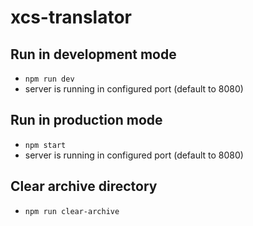 # xcs-translator

## Run in development mode

- `npm run dev`
- server is running in configured port (default to 8080)

## Run in production mode

- `npm start`
- server is running in configured port (default to 8080)

## Clear archive directory

- `npm run clear-archive`
